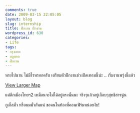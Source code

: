 ```yaml
---
comments: true
date: 2009-03-15 22:05:05
layout: blog
slug: internship
title: ฝึกงาน ฝึกงาน
wordpress_id: 630
categories:
- Life
tags:
- กรุงเทพ
- บลูบอล
- ฝึกงาน
---
```


หายไปนาน ไม่มีไรหรอกครับ เตรียมตัวฝึกงานช่วงปิดเทอมนี้น่ะ .. เริ่มงานพรุ่งนี้แล้ว

   
[View Larger Map](http://maps.google.com/maps/ms?ie=UTF8&hl=en&msa=0&msid=106461460685179676732.0004613093722ab2c2f44&ll=13.780193,100.574201&spn=0.004168,0.005364&z=17&source=embed)  

แต่ตึกเมืองไทยฯ2 เหมือนจะไม่ได้อยู่ตรงนั้นนะ จริงๆแล้วอยู่เกือบๆสุทธิสารนู่น

 

กูเกิ้ลมั่ว หรือผมมั่วกันแน่ ขอคนในท้องที่คอนเฟิร์มหน่อยงับ!
